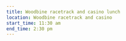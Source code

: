 ```yaml
---
title: Woodbine racetrack and casino lunch
location: Woodbine racetrack and casino
start_time: 11:30 am
end_time: 2:30 pm
---
```

